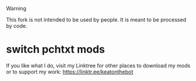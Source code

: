 > [!WARNING]
> This fork is not intended to be used by people. It is meant to be processed by code.

# switch pchtxt mods
 
If you like what I do, visit my Linktree for other places to download my mods or to support my work: https://linktr.ee/keatonthebot